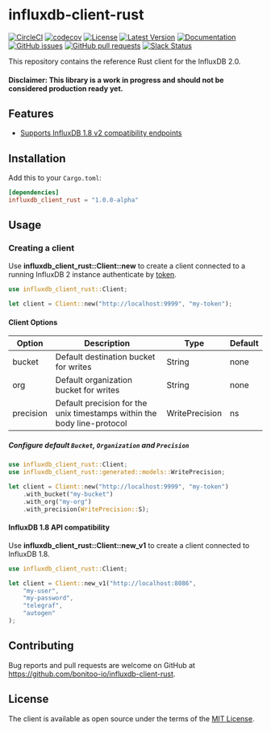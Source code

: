 # influxdb-client-rust

[![CircleCI](https://circleci.com/gh/bonitoo-io/influxdb-client-rust.svg?style=svg)](https://circleci.com/gh/bonitoo-io/influxdb-client-rust)
[![codecov](https://codecov.io/gh/bonitoo-io/influxdb-client-rust/branch/master/graph/badge.svg)](https://codecov.io/gh/bonitoo-io/influxdb-client-rust)
[![License](https://img.shields.io/github/license/bonitoo-io/influxdb-client-rust.svg)](https://github.com/bonitoo-io/influxdb-client-rust/blob/master/LICENSE)
[![Latest Version](https://img.shields.io/crates/v/influxdb_client_rust.svg)](https://crates.io/crates/influxdb_client_rust)
[![Documentation](https://docs.rs/influxdb_client_rust/badge.svg)](https://docs.rs/influxdb_client_rust)
[![GitHub issues](https://img.shields.io/github/issues-raw/bonitoo-io/influxdb-client-rust.svg)](https://github.com/bonitoo-io/influxdb-client-rust/issues)
[![GitHub pull requests](https://img.shields.io/github/issues-pr-raw/bonitoo-io/influxdb-client-rust.svg)](https://github.com/bonitoo-io/influxdb-client-rust/pulls)
[![Slack Status](https://img.shields.io/badge/slack-join_chat-white.svg?logo=slack&style=social)](https://www.influxdata.com/slack)

This repository contains the reference Rust client for the InfluxDB 2.0.

#### Disclaimer: This library is a work in progress and should not be considered production ready yet.

## Features
- [Supports InfluxDB 1.8 v2 compatibility endpoints](#influxdb-18-api-compatibility)

## Installation

Add this to your `Cargo.toml`:

```toml
[dependencies]
influxdb_client_rust = "1.0.0-alpha"
```

## Usage

### Creating a client

Use **influxdb_client_rust::Client::new** to create a client connected to a running InfluxDB 2 instance authenticate by [token](https://v2.docs.influxdata.com/v2.0/security/tokens/).

```rust
use influxdb_client_rust::Client;
 
let client = Client::new("http://localhost:9999", "my-token");
```

#### Client Options

| Option | Description | Type | Default |
|---|---|---|---|
| bucket | Default destination bucket for writes | String | none |
| org | Default organization bucket for writes | String | none |
| precision | Default precision for the unix timestamps within the body line-protocol | WritePrecision | ns |

##### Configure default `Bucket`, `Organization` and `Precision`

```rust
use influxdb_client_rust::Client;
use influxdb_client_rust::generated::models::WritePrecision;

let client = Client::new("http://localhost:9999", "my-token")
    .with_bucket("my-bucket")
    .with_org("my-org")
    .with_precision(WritePrecision::S);
```

#### InfluxDB 1.8 API compatibility

Use **influxdb_client_rust::Client::new_v1** to create a client connected to InfluxDB 1.8.

```rust
use influxdb_client_rust::Client;

let client = Client::new_v1("http://localhost:8086", 
    "my-user", 
    "my-password", 
    "telegraf", 
    "autogen"
);
```

## Contributing

Bug reports and pull requests are welcome on GitHub at https://github.com/bonitoo-io/influxdb-client-rust.

## License

The client is available as open source under the terms of the [MIT License](https://opensource.org/licenses/MIT).
